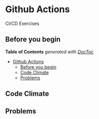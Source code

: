 # Github Actions

CI/CD Exercises

## Before you begin

<!-- START doctoc generated TOC please keep comment here to allow auto update -->
<!-- DON'T EDIT THIS SECTION, INSTEAD RE-RUN doctoc TO UPDATE -->
**Table of Contents**  *generated with [DocToc](https://github.com/thlorenz/doctoc)*

- [Github Actions](#github-actions)
  - [Before you begin](#before-you-begin)
  - [Code Climate](#code-climate)
  - [Problems](#problems)

<!-- END doctoc generated TOC please keep comment here to allow auto update -->


## Code Climate

## Problems

